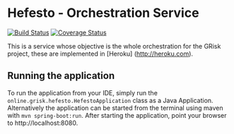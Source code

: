 # Hefesto - Orchestration Service

[![Build Status](https://travis-ci.org/pabloriosramirez/hefesto.svg?branch=master)](https://travis-ci.org/pabloriosramirez/hefesto)
[![Coverage Status](https://coveralls.io/repos/github/pabloriosramirez/hefesto/badge.svg?branch=master)](https://coveralls.io/github/pabloriosramirez/hefesto?branch=master)

This is a service whose objective is the whole orchestration for the GRisk project, these are implemented in [Heroku] (http://heroku.com).
## Running the application

To run the application from your IDE, simply run the `online.grisk.hefesto.HefestoApplication` class as
a Java Application.
Alternatively the application can be started from the terminal using maven with `mvn spring-boot:run`.
After starting the application, point your browser to http://localhost:8080.